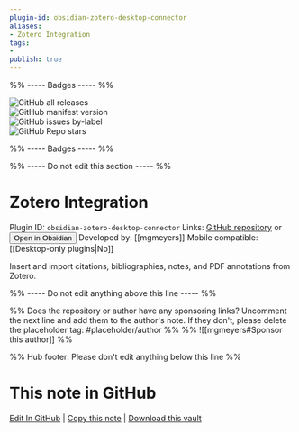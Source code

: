 ```yaml
---
plugin-id: obsidian-zotero-desktop-connector
aliases:
- Zotero Integration
tags: 
- 
publish: true
---
```


%% ----- Badges ----- %%

![GitHub all releases](https://img.shields.io/github/downloads/mgmeyers/obsidian-zotero-integration/total?color=573E7A&logo=github&style=for-the-badge)   
![GitHub manifest version](https://img.shields.io/github/manifest-json/v/mgmeyers/obsidian-zotero-integration?color=573E7A&logo=github&style=for-the-badge)   
![GitHub issues by-label](https://img.shields.io/github/issues/mgmeyers/obsidian-zotero-integration/help%20wanted?color=573E7A&logo=github&style=for-the-badge)   
![GitHub Repo stars](https://img.shields.io/github/stars/mgmeyers/obsidian-zotero-integration?color=573E7A&logo=github&style=for-the-badge)

%% ----- Badges ----- %%

%% ----- Do not edit this section ----- %%

# Zotero Integration

Plugin ID: `obsidian-zotero-desktop-connector`
Links: [GitHub repository](https://github.com/mgmeyers/obsidian-zotero-integration) or [<button id=HH>Open in Obsidian</button>](obsidian://show-plugin?id=obsidian-zotero-desktop-connector)
Developed by: [[mgmeyers]]
Mobile compatible: [[Desktop-only plugins|No]]

Insert and import citations, bibliographies, notes, and PDF annotations from Zotero.

%% ----- Do not edit anything above this line ----- %% 

%% Does the repository or author have any sponsoring links? Uncomment the next line and add them to the author's note. If they don't, please delete the placeholder tag: #placeholder/author %%
%% ![[mgmeyers#Sponsor this author]] %%

%% Hub footer: Please don't edit anything below this line %%

# This note in GitHub

<span class="git-footer">[Edit In GitHub](https://github.dev/obsidian-community/obsidian-hub/blob/main/02%20-%20Community%20Expansions/02.05%20All%20Community%20Expansions/Plugins/obsidian-zotero-desktop-connector.md "git-hub-edit-note") | [Copy this note](https://raw.githubusercontent.com/obsidian-community/obsidian-hub/main/02%20-%20Community%20Expansions/02.05%20All%20Community%20Expansions/Plugins/obsidian-zotero-desktop-connector.md "git-hub-copy-note") | [Download this vault](https://github.com/obsidian-community/obsidian-hub/archive/refs/heads/main.zip "git-hub-download-vault") </span>
